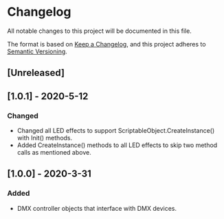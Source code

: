 # Changelog

All notable changes to this project will be documented in this file.

The format is based on [Keep a Changelog](https://keepachangelog.com/en/1.0.0/),
and this project adheres to [Semantic Versioning](https://semver.org/spec/v2.0.0.html).

## [Unreleased]

## [1.0.1] - 2020-5-12

### Changed

- Changed all LED effects to support ScriptableObject.CreateInstance() with Init() methods.
- Added CreateInstance() methods to all LED effects to skip two method calls as mentioned above.

## [1.0.0] - 2020-3-31

### Added

- DMX controller objects that interface with DMX devices.
